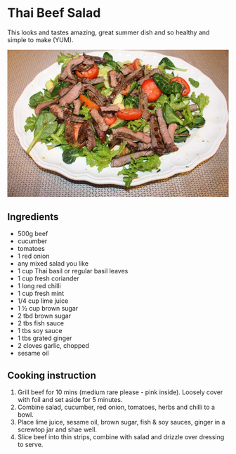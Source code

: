 # Thai Beef Salad

This looks and tastes amazing, great summer dish and so healthy and simple to make \(YUM\).

![Thai Beef Salad](../.gitbook/assets/thai-beef-salad.jpg)

## Ingredients

* 500g beef 
* cucumber
* tomatoes
* 1 red onion
* any mixed salad you like
* 1 cup Thai basil or regular basil leaves 
* 1 cup fresh coriander
* 1 long red chilli
* 1 cup fresh mint
* 1/4 cup lime juice
* 1 ½ cup brown sugar
* 2 tbd brown sugar
* 2 tbs fish sauce
* 1 tbs soy sauce
* 1 tbs grated ginger
* 2 cloves garlic, chopped 
* sesame oil 

## Cooking instruction

1. Grill beef for 10 mins \(medium rare please - pink inside\). Loosely cover with foil and set aside for 5 minutes.
2. Combine salad, cucumber, red onion, tomatoes, herbs and chilli to a bowl.
3. Place lime juice, sesame oil, brown sugar, fish & soy sauces, ginger in a screwtop jar and shae well.
4. Slice beef into thin strips, combine with salad and drizzle over dressing to serve.   


